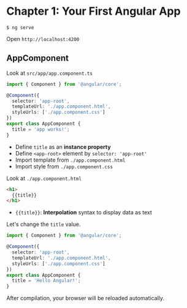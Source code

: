# Chapter 1: Your First Angular App

```
$ ng serve
```

Open `http://localhost:4200` 

## AppComponent

Look at `src/app/app.component.ts`

```ts
import { Component } from '@angular/core';

@Component({
  selector: 'app-root',
  templateUrl: './app.component.html',
  styleUrls: ['./app.component.css']
})
export class AppComponent {
  title = 'app works!';
}
```

- Define `title` as an **instance property**
- Define `<app-root>` element by `selector: 'app-root'`
- Import template from `./app.component.html`
- Import style from `./app.component.css`

Look at `./app.component.html`

```html
<h1>
  {{title}}
</h1>
```

- `{{title}}`: **Interpolation** syntax to display data as text

Let's change the `title` value.

```ts
import { Component } from '@angular/core';

@Component({
  selector: 'app-root',
  templateUrl: './app.component.html',
  styleUrls: ['./app.component.css']
})
export class AppComponent {
  title = 'Hello Angular!';
}
```

After compilation, your browser will be reloaded automatically.
